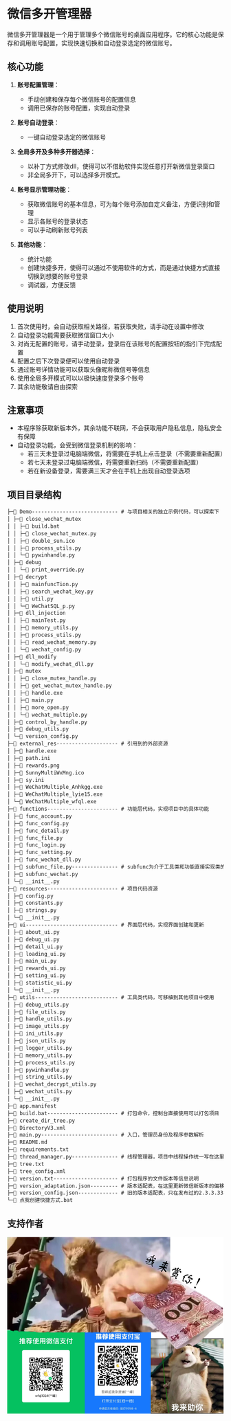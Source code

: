 # 微信多开管理器

微信多开管理器是一个用于管理多个微信账号的桌面应用程序。它的核心功能是保存和调用账号配置，实现快速切换和自动登录选定的微信账号。

## 核心功能

1. **账号配置管理**：
    - 手动创建和保存每个微信账号的配置信息
    - 调用已保存的账号配置，实现自动登录

2. **账号自动登录**：
    - 一键自动登录选定的微信账号

3. **全局多开及多种多开器选择**：
    - 以补丁方式修改dll，使得可以不借助软件实现任意打开新微信登录窗口
    - 非全局多开下，可以选择多开模式。

4. **账号显示管理功能**：
    - 获取微信账号的基本信息，可为每个账号添加自定义备注，方便识别和管理
    - 显示各账号的登录状态
    - 可以手动刷新账号列表

5. **其他功能**：
    - 统计功能
    - 创建快捷多开，使得可以通过不使用软件的方式，而是通过快捷方式直接切换到想要的账号登录
    - 调试器，方便反馈

## 使用说明

1. 首次使用时，会自动获取相关路径，若获取失败，请手动在设置中修改
2. 自动登录功能需要获取微信窗口大小
3. 对尚无配置的账号，请手动登录，登录后在该账号的配置按钮的指引下完成配置
4. 配置之后下次登录便可以使用自动登录
5. 通过账号详情功能可以获取头像昵称微信号等信息
6. 使用全局多开模式可以以极快速度登录多个账号
7. 其余功能敬请自由探索

## 注意事项

- 本程序除获取新版本外，其余功能不联网，不会获取用户隐私信息，隐私安全有保障
- 自动登录功能，会受到微信登录机制的影响：
  - 若三天未登录过电脑端微信，将需要在手机上点击登录（不需要重新配置）
  - 若七天未登录过电脑端微信，将需要重新扫码（不需要重新配置）
  - 若在新设备登录，需要满三天才会在手机上出现自动登录选项

## 项目目录结构
```markdown
├─📁 Demo---------------------------- # 与项目相关的独立示例代码，可以探索下
│ ├─📁 close_wechat_mutex
│ │ ├─📄 build.bat
│ │ ├─📄 close_wechat_mutex.py
│ │ ├─📄 double_sun.ico
│ │ ├─📄 process_utils.py
│ │ └─📄 pywinhandle.py
│ ├─📁 debug
│ │ └─📄 print_override.py
│ ├─📁 decrypt
│ │ ├─📄 mainfuncTion.py
│ │ ├─📄 search_wechat_key.py
│ │ ├─📄 util.py
│ │ └─📄 WeChatSQL_p.py
│ ├─📁 dll_injection
│ │ ├─📄 mainTest.py
│ │ ├─📄 memory_utils.py
│ │ ├─📄 process_utils.py
│ │ ├─📄 read_wechat_memory.py
│ │ └─📄 wechat_config.py
│ ├─📁 dll_modify
│ │ └─📄 modify_wechat_dll.py
│ ├─📁 mutex
│ │ ├─📄 close_mutex_handle.py
│ │ ├─📄 get_wechat_mutex_handle.py
│ │ ├─📄 handle.exe
│ │ ├─📄 main.py
│ │ ├─📄 more_open.py
│ │ └─📄 wechat_multiple.py
│ ├─📄 control_by_handle.py
│ ├─📄 debug_utils.py
│ └─📄 version_config.py
├─📁 external_res-------------------- # 引用到的外部资源
│ ├─📄 handle.exe
│ ├─📄 path.ini
│ ├─📄 rewards.png
│ ├─📄 SunnyMultiWxMng.ico
│ ├─📄 sy.ini
│ ├─📄 WeChatMultiple_Anhkgg.exe
│ ├─📄 WeChatMultiple_lyie15.exe
│ └─📄 WeChatMultiple_wfql.exe
├─📁 functions----------------------- # 功能层代码，实现项目中的具体功能
│ ├─📄 func_account.py
│ ├─📄 func_config.py
│ ├─📄 func_detail.py
│ ├─📄 func_file.py
│ ├─📄 func_login.py
│ ├─📄 func_setting.py
│ ├─📄 func_wechat_dll.py
│ ├─📄 subfunc_file.py--------------- # subfunc为介于工具类和功能直接实现类的子功能类
│ ├─📄 subfunc_wechat.py
│ └─📄 __init__.py
├─📁 resources----------------------- # 项目代码资源
│ ├─📄 config.py
│ ├─📄 constants.py
│ ├─📄 strings.py
│ └─📄 __init__.py
├─📁 ui------------------------------ # 界面层代码，实现界面创建和更新
│ ├─📄 about_ui.py
│ ├─📄 debug_ui.py
│ ├─📄 detail_ui.py
│ ├─📄 loading_ui.py
│ ├─📄 main_ui.py
│ ├─📄 rewards_ui.py
│ ├─📄 setting_ui.py
│ ├─📄 statistic_ui.py
│ └─📄 __init__.py
├─📁 utils--------------------------- # 工具类代码，可移植到其他项目中使用
│ ├─📄 debug_utils.py
│ ├─📄 file_utils.py
│ ├─📄 handle_utils.py
│ ├─📄 image_utils.py
│ ├─📄 ini_utils.py
│ ├─📄 json_utils.py
│ ├─📄 logger_utils.py
│ ├─📄 memory_utils.py
│ ├─📄 process_utils.py
│ ├─📄 pywinhandle.py
│ ├─📄 string_utils.py
│ ├─📄 wechat_decrypt_utils.py
│ ├─📄 wechat_utils.py
│ └─📄 __init__.py
├─📄 app.manifest
├─📄 build.bat----------------------- # 打包命令，控制台直接使用可以打包项目
├─📄 create_dir_tree.py
├─📄 DirectoryV3.xml
├─📄 main.py------------------------- # 入口，管理员身份及程序参数解析
├─📄 README.md
├─📄 requirements.txt
├─📄 thread_manager.py--------------- # 线程管理器，项目中线程操作统一写在这里
├─📄 tree.txt
├─📄 tree_config.xml
├─📄 version.txt--------------------- # 打包程序的文件版本等信息说明
├─📄 version_adaptation.json--------- # 版本适配表，在这里更新微信新版本的偏移地址
├─📄 version_config.json------------- # 旧的版本适配表，只在发布过的2.3.3.333可以使用，现在代码已经不使用
└─📄 点我创建快捷方式.bat
```

## 支持作者
![我来赏你！](external_res/rewards.png)
